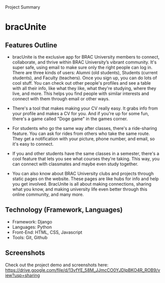 Project Summary
# bracUnite

## Features Outline

- bracUnite is the exclusive app for BRAC University members to connect, collaborate, and thrive within BRAC University’s vibrant community. It's super safe, using email to make sure only the right people can log in. There are three kinds of users: Alumni (old students), Students (current students), and Faculty (teachers). Once you sign up, you can do lots of cool stuff. You can check out other people's profiles and see a table with all their info, like what they like, what they're studying, where they live, and more. This helps you find people with similar interests and connect with them through email or other ways. 

- There's a tool that makes making your CV really easy. It grabs info from your profile and makes a CV for you. And if you're up for some fun, there's a game called "Doge game" in the games corner. 

- For students who go the same way after classes, there's a ride-sharing feature. You can ask for rides from others who take the same route. They get a notification with your picture, phone number, and email, so it's easy to connect.

- If you and other students have the same classes in a semester, there's a cool feature that lets you see what courses they're taking. This way, you can connect with classmates and maybe even study together.

- You can also know about BRAC University clubs and projects through static pages on the website. These pages are like hubs for info and help you get involved. BracUnite is all about making connections, sharing what you know, and making university life even better through this online community, and many more.


## Technology (Framework, Languages)

- Framework: Django
- Languages: Python
- Front-End: HTML, CSS, Javascript
- Tools: Git, Github


## Screenshots

Check out the project demo and screenshots here: https://drive.google.com/file/d/13vfYE_58M_JJmcCO0YJDIpBKO4R_ROB9/view?usp=sharing





